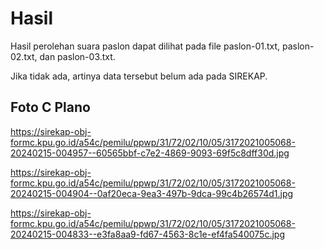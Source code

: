 # Hasil

Hasil perolehan suara paslon dapat dilihat pada file paslon-01.txt, paslon-02.txt, dan paslon-03.txt.

Jika tidak ada, artinya data tersebut belum ada pada SIREKAP.

## Foto C Plano

https://sirekap-obj-formc.kpu.go.id/a54c/pemilu/ppwp/31/72/02/10/05/3172021005068-20240215-004957--60565bbf-c7e2-4869-9093-69f5c8dff30d.jpg

https://sirekap-obj-formc.kpu.go.id/a54c/pemilu/ppwp/31/72/02/10/05/3172021005068-20240215-004904--0af20eca-9ea3-497b-9dca-99c4b26574d1.jpg

https://sirekap-obj-formc.kpu.go.id/a54c/pemilu/ppwp/31/72/02/10/05/3172021005068-20240215-004833--e3fa8aa9-fd67-4563-8c1e-ef4fa540075c.jpg
